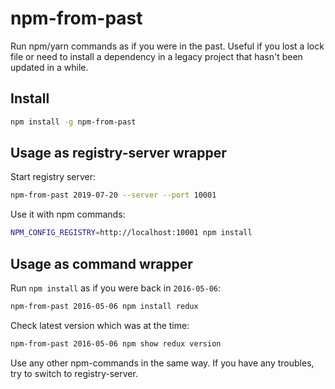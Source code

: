 # npm-from-past

Run npm/yarn commands as if you were in the past. Useful if you lost a lock file
or need to install a dependency in a legacy project that hasn't been updated in a while.

## Install

```sh
npm install -g npm-from-past
```

## Usage as registry-server wrapper

Start registry server:

```sh
npm-from-past 2019-07-20 --server --port 10001
```

Use it with npm commands:

```sh
NPM_CONFIG_REGISTRY=http://localhost:10001 npm install
```

## Usage as command wrapper

Run `npm install` as if you were back in `2016-05-06`:

```sh
npm-from-past 2016-05-06 npm install redux
```

Check latest version which was at the time:

```sh
npm-from-past 2016-05-06 npm show redux version
```

Use any other npm-commands in the same way. If you have any troubles, try to switch to registry-server.
